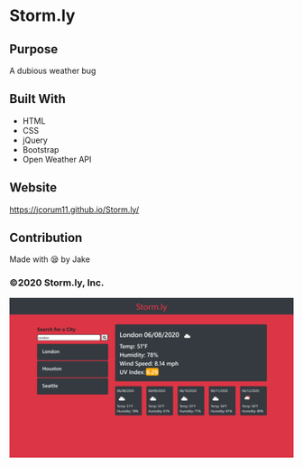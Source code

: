 # Storm.ly

## Purpose
A dubious weather bug

## Built With
* HTML
* CSS
* jQuery
* Bootstrap
* Open Weather API

## Website
https://jcorum11.github.io/Storm.ly/

## Contribution
Made with 😪 by Jake

### ©️2020 Storm.ly, Inc. 

![Storm.ly Website](/assets/images/Storm-ly.png)